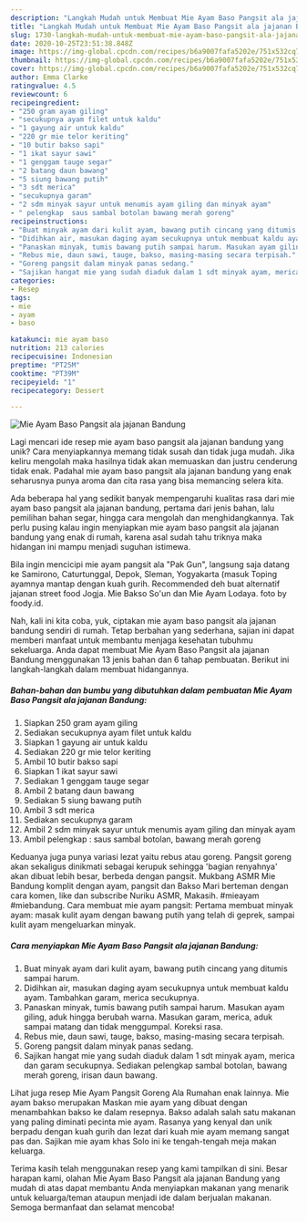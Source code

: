 ```yaml
---
description: "Langkah Mudah untuk Membuat Mie Ayam Baso Pangsit ala jajanan Bandung, Sempurna"
title: "Langkah Mudah untuk Membuat Mie Ayam Baso Pangsit ala jajanan Bandung, Sempurna"
slug: 1730-langkah-mudah-untuk-membuat-mie-ayam-baso-pangsit-ala-jajanan-bandung-sempurna
date: 2020-10-25T23:51:38.848Z
image: https://img-global.cpcdn.com/recipes/b6a9007fafa5202e/751x532cq70/mie-ayam-baso-pangsit-ala-jajanan-bandung-foto-resep-utama.jpg
thumbnail: https://img-global.cpcdn.com/recipes/b6a9007fafa5202e/751x532cq70/mie-ayam-baso-pangsit-ala-jajanan-bandung-foto-resep-utama.jpg
cover: https://img-global.cpcdn.com/recipes/b6a9007fafa5202e/751x532cq70/mie-ayam-baso-pangsit-ala-jajanan-bandung-foto-resep-utama.jpg
author: Emma Clarke
ratingvalue: 4.5
reviewcount: 6
recipeingredient:
- "250 gram ayam giling"
- "secukupnya ayam filet untuk kaldu"
- "1 gayung air untuk kaldu"
- "220 gr mie telor keriting"
- "10 butir bakso sapi"
- "1 ikat sayur sawi"
- "1 genggam tauge segar"
- "2 batang daun bawang"
- "5 siung bawang putih"
- "3 sdt merica"
- "secukupnya garam"
- "2 sdm minyak sayur untuk menumis ayam giling dan minyak ayam"
- " pelengkap  saus sambal botolan bawang merah goreng"
recipeinstructions:
- "Buat minyak ayam dari kulit ayam, bawang putih cincang yang ditumis sampai harum."
- "Didihkan air, masukan daging ayam secukupnya untuk membuat kaldu ayam. Tambahkan garam, merica secukupnya."
- "Panaskan minyak, tumis bawang putih sampai harum. Masukan ayam giling, aduk hingga berubah warna. Masukan garam, merica, aduk sampai matang dan tidak menggumpal. Koreksi rasa."
- "Rebus mie, daun sawi, tauge, bakso, masing-masing secara terpisah."
- "Goreng pangsit dalam minyak panas sedang."
- "Sajikan hangat mie yang sudah diaduk dalam 1 sdt minyak ayam, merica dan garam secukupnya. Sediakan pelengkap sambal botolan, bawang merah goreng, irisan daun bawang."
categories:
- Resep
tags:
- mie
- ayam
- baso

katakunci: mie ayam baso 
nutrition: 213 calories
recipecuisine: Indonesian
preptime: "PT25M"
cooktime: "PT39M"
recipeyield: "1"
recipecategory: Dessert

---
```



![Mie Ayam Baso Pangsit ala jajanan Bandung](https://img-global.cpcdn.com/recipes/b6a9007fafa5202e/751x532cq70/mie-ayam-baso-pangsit-ala-jajanan-bandung-foto-resep-utama.jpg)

Lagi mencari ide resep mie ayam baso pangsit ala jajanan bandung yang unik? Cara menyiapkannya memang tidak susah dan tidak juga mudah. Jika keliru mengolah maka hasilnya tidak akan memuaskan dan justru cenderung tidak enak. Padahal mie ayam baso pangsit ala jajanan bandung yang enak seharusnya punya aroma dan cita rasa yang bisa memancing selera kita.

Ada beberapa hal yang sedikit banyak mempengaruhi kualitas rasa dari mie ayam baso pangsit ala jajanan bandung, pertama dari jenis bahan, lalu pemilihan bahan segar, hingga cara mengolah dan menghidangkannya. Tak perlu pusing kalau ingin menyiapkan mie ayam baso pangsit ala jajanan bandung yang enak di rumah, karena asal sudah tahu triknya maka hidangan ini mampu menjadi suguhan istimewa.

Bila ingin mencicipi mie ayam pangsit ala &#34;Pak Gun&#34;, langsung saja datang ke Samirono, Caturtunggal, Depok, Sleman, Yogyakarta (masuk Toping ayamnya mantap dengan kuah gurih. Recommended deh buat alternatif jajanan street food Jogja. Mie Bakso So&#39;un dan Mie Ayam Lodaya. foto by foody.id.


Nah, kali ini kita coba, yuk, ciptakan mie ayam baso pangsit ala jajanan bandung sendiri di rumah. Tetap berbahan yang sederhana, sajian ini dapat memberi manfaat untuk membantu menjaga kesehatan tubuhmu sekeluarga. Anda dapat membuat Mie Ayam Baso Pangsit ala jajanan Bandung menggunakan 13 jenis bahan dan 6 tahap pembuatan. Berikut ini langkah-langkah dalam membuat hidangannya.

<!--inarticleads1-->

##### Bahan-bahan dan bumbu yang dibutuhkan dalam pembuatan Mie Ayam Baso Pangsit ala jajanan Bandung:

1. Siapkan 250 gram ayam giling
1. Sediakan secukupnya ayam filet untuk kaldu
1. Siapkan 1 gayung air untuk kaldu
1. Sediakan 220 gr mie telor keriting
1. Ambil 10 butir bakso sapi
1. Siapkan 1 ikat sayur sawi
1. Sediakan 1 genggam tauge segar
1. Ambil 2 batang daun bawang
1. Sediakan 5 siung bawang putih
1. Ambil 3 sdt merica
1. Sediakan secukupnya garam
1. Ambil 2 sdm minyak sayur untuk menumis ayam giling dan minyak ayam
1. Ambil  pelengkap : saus sambal botolan, bawang merah goreng


Keduanya juga punya variasi lezat yaitu rebus atau goreng. Pangsit goreng akan sekaligus dinikmati sebagai kerupuk sehingga &#39;bagian renyahnya&#39; akan dibuat lebih besar, berbeda dengan pangsit. Mukbang ASMR Mie Bandung komplit dengan ayam, pangsit dan Bakso Mari berteman dengan cara komen, like dan subscribe Nuriku ASMR, Makasih. #mieayam #miebandung. Cara membuat mie ayam pangsit: Pertama membuat minyak ayam: masak kulit ayam dengan bawang putih yang telah di geprek, sampai kulit ayam mengeluarkan minyak. 

<!--inarticleads2-->

##### Cara menyiapkan Mie Ayam Baso Pangsit ala jajanan Bandung:

1. Buat minyak ayam dari kulit ayam, bawang putih cincang yang ditumis sampai harum.
1. Didihkan air, masukan daging ayam secukupnya untuk membuat kaldu ayam. Tambahkan garam, merica secukupnya.
1. Panaskan minyak, tumis bawang putih sampai harum. Masukan ayam giling, aduk hingga berubah warna. Masukan garam, merica, aduk sampai matang dan tidak menggumpal. Koreksi rasa.
1. Rebus mie, daun sawi, tauge, bakso, masing-masing secara terpisah.
1. Goreng pangsit dalam minyak panas sedang.
1. Sajikan hangat mie yang sudah diaduk dalam 1 sdt minyak ayam, merica dan garam secukupnya. Sediakan pelengkap sambal botolan, bawang merah goreng, irisan daun bawang.


Lihat juga resep Mie Ayam Pangsit Goreng Ala Rumahan enak lainnya. Mie ayam bakso merupakan Maskan mie ayam yang dibuat dengan menambahkan bakso ke dalam resepnya. Bakso adalah salah satu makanan yang paling diminati pecinta mie ayam. Rasanya yang kenyal dan unik berpadu dengan kuah gurih dan lezat dari kuah mie ayam memang sangat pas dan. Sajikan mie ayam khas Solo ini ke tengah-tengah meja makan keluarga. 

Terima kasih telah menggunakan resep yang kami tampilkan di sini. Besar harapan kami, olahan Mie Ayam Baso Pangsit ala jajanan Bandung yang mudah di atas dapat membantu Anda menyiapkan makanan yang menarik untuk keluarga/teman ataupun menjadi ide dalam berjualan makanan. Semoga bermanfaat dan selamat mencoba!
